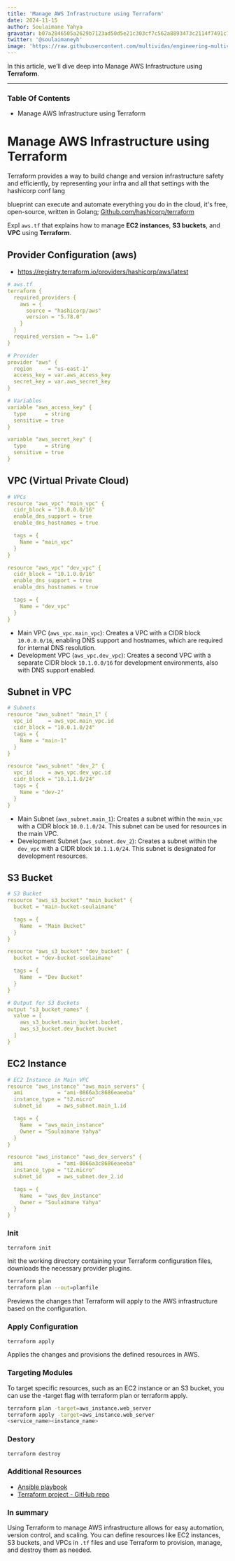 ```yaml
---
title: 'Manage AWS Infrastructure using Terraform'
date: 2024-11-15
author: Soulaimane Yahya
gravatar: b07a2846505a2629b7123ad50d5e21c303cf7c562a8893473c2114f7491c7796
twitter: '@soulaimaneyh'
image: 'https://raw.githubusercontent.com/multividas/engineering-multividas/main/thumbnails/manage-aws-infra-using-terraform.webp'
---
```


In this article, we’ll dive deep into Manage AWS Infrastructure using **Terraform**.

---

### Table Of Contents

- Manage AWS Infrastructure using Terraform

# Manage AWS Infrastructure using Terraform

Terraform provides a way to build change and version infrastructure safety and efficiently, by representing your infra and all that settings with the hashicorp conf lang

blueprint can execute and automate everything you do in the cloud, it's free, open-source, written in Golang; [Github.com/hashicorp/terraform](https://github.com/hashicorp/terraform)

Expl `aws.tf` that explains how to manage **EC2 instances**, **S3 buckets**, and **VPC** using **Terraform**.

## Provider Configuration (aws)
- https://registry.terraform.io/providers/hashicorp/aws/latest

```yaml
# aws.tf
terraform {
  required_providers {
    aws = {
      source = "hashicorp/aws"
      version = "5.78.0"
    }
  }
  required_version = ">= 1.0"
}

# Provider
provider "aws" {
  region     = "us-east-1"
  access_key = var.aws_access_key
  secret_key = var.aws_secret_key
}

# Variables
variable "aws_access_key" {
  type      = string
  sensitive = true
}

variable "aws_secret_key" {
  type      = string
  sensitive = true
}
```

## VPC (Virtual Private Cloud)

```yaml
# VPCs
resource "aws_vpc" "main_vpc" {
  cidr_block = "10.0.0.0/16"
  enable_dns_support = true
  enable_dns_hostnames = true

  tags = {
    Name = "main_vpc"
  }
}

resource "aws_vpc" "dev_vpc" {
  cidr_block = "10.1.0.0/16"
  enable_dns_support = true
  enable_dns_hostnames = true

  tags = {
    Name = "dev_vpc"
  }
}
```

- Main VPC (`aws_vpc.main_vpc`): Creates a VPC with a CIDR block `10.0.0.0/16`, enabling DNS support and hostnames, which are required for internal DNS resolution.
- Development VPC (`aws_vpc.dev_vpc`): Creates a second VPC with a separate CIDR block `10.1.0.0/16` for development environments, also with DNS support enabled.

## Subnet in VPC

```yaml
# Subnets
resource "aws_subnet" "main_1" {
  vpc_id     = aws_vpc.main_vpc.id
  cidr_block = "10.0.1.0/24"
  tags = {
    Name = "main-1"
  }
}

resource "aws_subnet" "dev_2" {
  vpc_id     = aws_vpc.dev_vpc.id
  cidr_block = "10.1.1.0/24"
  tags = {
    Name = "dev-2"
  }
}
```

- Main Subnet (`aws_subnet.main_1`): Creates a subnet within the `main_vpc` with a CIDR block `10.0.1.0/24`. This subnet can be used for resources in the main VPC.
- Development Subnet (`aws_subnet.dev_2`): Creates a subnet within the `dev_vpc` with a CIDR block `10.1.1.0/24`. This subnet is designated for development resources.

## S3 Bucket

```yaml
# S3 Bucket
resource "aws_s3_bucket" "main_bucket" {
  bucket = "main-bucket-soulaimane"

  tags = {
    Name  = "Main Bucket"
  }
}

resource "aws_s3_bucket" "dev_bucket" {
  bucket = "dev-bucket-soulaimane"

  tags = {
    Name  = "Dev Bucket"
  }
}

# Output for S3 Buckets
output "s3_bucket_names" {
  value = [
    aws_s3_bucket.main_bucket.bucket,
    aws_s3_bucket.dev_bucket.bucket
  ]
}
```

## EC2 Instance

```yaml
# EC2 Instance in Main VPC
resource "aws_instance" "aws_main_servers" {
  ami           = "ami-0866a3c8686eaeeba"
  instance_type = "t2.micro"
  subnet_id     = aws_subnet.main_1.id

  tags = {
    Name  = "aws_main_instance"
    Owner = "Soulaimane Yahya"
  }
}

resource "aws_instance" "aws_dev_servers" {
  ami           = "ami-0866a3c8686eaeeba"
  instance_type = "t2.micro"
  subnet_id     = aws_subnet.dev_2.id

  tags = {
    Name  = "aws_dev_instance"
    Owner = "Soulaimane Yahya"
  }
}
```

### Init
```bash
terraform init
```

Init the working directory containing your Terraform configuration files, downloads the necessary provider plugins.

```bash
terraform plan
terraform plan --out=planfile
```

Previews the changes that Terraform will apply to the AWS infrastructure based on the configuration.

### Apply Configuration

```bash
terraform apply
```

Applies the changes and provisions the defined resources in AWS.

### Targeting Modules

To target specific resources, such as an EC2 instance or an S3 bucket, you can use the -target flag with terraform plan or terraform apply.

```sh
terraform plan -target=aws_instance.web_server
terraform apply -target=aws_instance.web_server
<service_name><instance_name>
```

### Destory

```bash
terraform destroy
```

### Additional Resources

- [Ansible playbook](https://engineering.multividas.com/posts/ansible-playbook)
- [Terraform project - GitHub repo](https://github.com/soulaimaneyahya/terraform-init)

### In summary

Using Terraform to manage AWS infrastructure allows for easy automation, version control, and scaling.
You can define resources like EC2 instances, S3 buckets, and VPCs in `.tf` files and use Terraform to provision, manage, and destroy them as needed.
